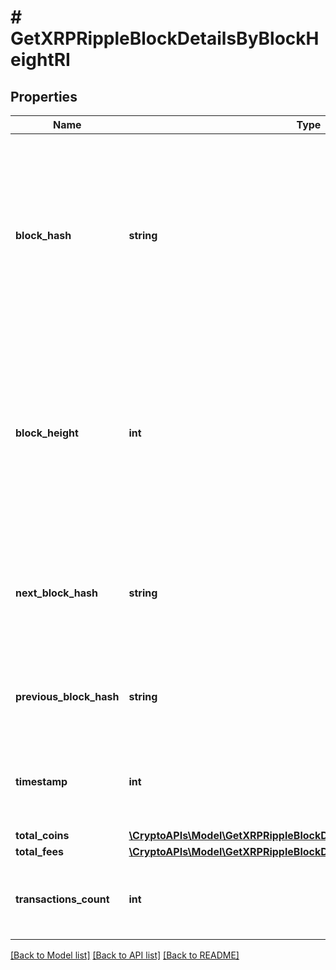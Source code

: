 # # GetXRPRippleBlockDetailsByBlockHeightRI

## Properties

Name | Type | Description | Notes
------------ | ------------- | ------------- | -------------
**block_hash** | **string** | Represents the hash of the block, which is its unique identifier. It represents a cryptographic digital fingerprint made by hashing the block header twice through the SHA256 algorithm. |
**block_height** | **int** | Represents the number of blocks in the blockchain preceding this specific block. Block numbers have no gaps. A blockchain usually starts with block 0 called the \&quot;Genesis block\&quot;. |
**next_block_hash** | **string** | Represents the hash of the next block. When this is the last block of the blockchain this value will be an empty string. |
**previous_block_hash** | **string** | Represents the hash of the previous block, also known as the parent block. |
**timestamp** | **int** | Defines the exact date/time when this block was mined in Unix Timestamp. |
**total_coins** | [**\CryptoAPIs\Model\GetXRPRippleBlockDetailsByBlockHeightRITotalCoins**](GetXRPRippleBlockDetailsByBlockHeightRITotalCoins.md) |  |
**total_fees** | [**\CryptoAPIs\Model\GetXRPRippleBlockDetailsByBlockHeightRITotalFees**](GetXRPRippleBlockDetailsByBlockHeightRITotalFees.md) |  |
**transactions_count** | **int** | Represents the total number of all transactions as part of this block. |

[[Back to Model list]](../../README.md#models) [[Back to API list]](../../README.md#endpoints) [[Back to README]](../../README.md)
